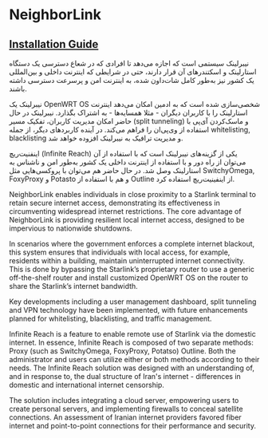 # NeighborLink


## [Installation Guide](https://github.com/nasnet-community/solutions/tree/main/neighbor-link)

نیبرلینک سیستمی است که اجازه می‌دهد تا افرادی که در شعاع دسترسی یک دستگاه استارلینک و اسکتندرهای آن قرار دارند، حتی در شرایطی که اینترنت داخلی و بین‌المللی یک کشور نیز به‌طور کامل شات‌داون شده، به اینترنت امن و پرسرعت دسترسی داشته باشند.

نیبرلینک یک OpenWRT OS شخصی‌سازی شده است که به ادمین امکان می‌دهد اینترنت استارلینک را با کاربران دیگران - مثلا همسایه‌ها - به اشتراک بگذارد. نیبرلینک در حال حاضر امکان مدیریت کاربران، تفکیک مسیر (split tunneling) و ماسک‌کردن آی‌پی با استفاده از وی‌پی‌ان را فراهم می‌کند. در آینده کاربردهای دیگر، از جمله whitelisting, blacklisting و مدیریت ترافیک به نیبرلینک افزوده خواهد شد.

اینفنیت‌ریچ (Infinite Reach) یکی از گزینه‌های نیبرلینک است که با استفاده از آن می‌توان از راه دور و با استفاده از اینترنت داخلی یک کشور به‌طور امن و ناشناس به استارلینک وصل شد. در حال حاضر هم می‌توان با پروکسی‌هایی مثل SwitchyOmega, FoxyProxy و Potasto و هم با استفاده از Outline از اینفینیت‌ریچ استفاده کرد.


NeighborLink enables individuals in close proximity to a Starlink terminal to retain secure internet access, demonstrating its effectiveness in circumventing widespread internet restrictions.
The core advantage of NeighborLink is providing resilient local internet access, designed to be impervious to nationwide shutdowns.

In scenarios where the government enforces a complete internet blackout, this system ensures that individuals with local access, for example, residents within a building, maintain uninterrupted internet connectivity. This is done by bypassing the Starlink’s proprietary router to use a generic off-the-shelf router and install customized OpenWRT OS on the router to share the Starlink’s internet bandwidth.

Key developments including a user management dashboard, split tunneling and VPN technology have been implemented, with future enhancements planned for whitelisting, blacklisting, and traffic management.

Infinite Reach is a feature to enable remote use of Starlink via the domestic internet. In essence, Infinite Reach is composed of two separate methods:
Proxy (such as SwitchyOmega, FoxyProxy, Potatso)
Outline.
Both the administrator and users can utilize either or both methods according to their needs.
The Infinite Reach solution was designed with an understanding of, and in response to, the dual structure of Iran's internet - differences in domestic and international internet censorship.

The solution includes integrating a cloud server, empowering users to create personal servers, and implementing firewalls to conceal satellite connections. An assessment of Iranian internet providers favored fiber internet and point-to-point connections for their performance and security.
